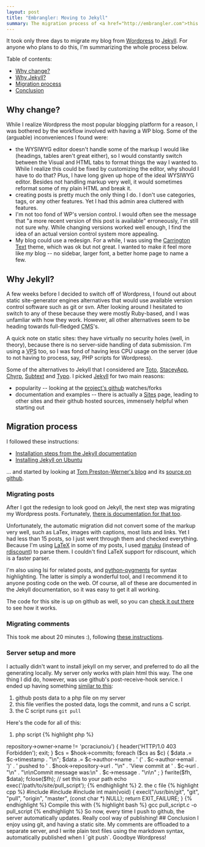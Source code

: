 ```yaml
--- 
layout: post
title: "Embrangler: Moving to Jekyll"
summary: The migration process of <a href="http://embrangler.com">this blog</a>, from Wordpress 2.9 to Jekyll 0.5.7
---
```


It took only three days to migrate my blog from [Wordpress](http://wordpress.org) to [Jekyll](http://wiki.github.com/mojombo/jekyll/). For anyone who plans to do this, I'm summarizing the whole process below.

Table of contents:

* [Why change?](#why_change)
* [Why Jekyll?](#why_jekyll)
* [Migration process](#migration_process)
* [Conclusion](#conclusion)

## Why change?
While I realize Wordpress the most popular blogging platform for a reason, I was bothered by the workflow involved with having a WP blog. Some of the (arguable) inconveniences I found were:

* the WYSIWYG editor doesn't handle some of the markup I would like (headings, tables aren't great either), so I would constantly switch between the Visual and HTML tabs to format things the way I wanted to. While I realize this could be fixed by customizing the editor, why should I have to do that? Plus, I have long given up hope of the ideal WYSIWYG editor. Besides not handling markup very well, it would sometimes reformat some of my plain HTML and break it.
* creating posts is pretty much the only thing I do. I don't use categories, tags, or any other features. Yet I had this admin area cluttered with features.
* I'm not too fond of WP's version control. I would often see the message that "a more recent version of this post is available" erroneously, I'm still not sure why. While changing versions worked well enough, I find the idea of an actual version control system more appealing.
* My blog could use a redesign. For a while, I was using the [Carrington Text](http://wordpress.org/extend/themes/carrington-text) theme, which was ok but not great. I wanted to make it feel more like _my_ blog -- no sidebar, larger font, a better home page to name a few.

## Why Jekyll?
A few weeks before I decided to switch off of Wordpress, I found out about static site-generator engines alternatives that would use available version control software such as git or svn. After looking around I hesitated to switch to any of these because they were mostly Ruby-based, and I was unfamliar with how they work. However, all other alternatives seem to be heading towards full-fledged <abbr title="Content Management System">CMS</abbr>'s.

A quick note on static sites: they have virtually no security holes (well, in theory), because there is no server-side handling of data submission. I'm using a <abbr title="Virtual Private Server">VPS</abbr> too, so I was fond of having less CPU usage on the server (due to not having to process, say, PHP scripts for Wordpress).

Some of the alternatives to Jekyll that I considered are [Toto](http://www.cloudhead.io/toto), [StaceyApp](http://www.staceyapp.com/), [Chyrp](http://chyrp.net/), [Subtext](http://subtextproject.com/) and [Typo](http://typosphere.org/). I picked [Jekyll](http://wiki.github.com/mojombo/jekyll/) for two main reasons:
* popularity -- looking at the [project's github](http://wiki.github.com/mojombo/jekyll/) watches/forks
* documentation and examples -- there is actually a [Sites](http://wiki.github.com/mojombo/jekyll/sites) page, leading to other sites and their github hosted sources, immensely helpful when starting out

## Migration process

I followed these instructions:

* [Installation steps from the Jekyll documentation](http://wiki.github.com/mojombo/jekyll/install)
* [Installing Jekyll on Ubuntu](http://blog.favrik.com/2009/03/02/installing-jekyll-on-ubuntu-8-10/)

... and started by looking at [Tom Preston-Werner's blog](http://tom.preston-werner.com/) and its [source on github](http://github.com/mojombo/mojombo.github.com).

### Migrating posts

After I got the redesign to look good on Jekyll, the next step was migrating my Wordpress posts. Fortunately, [there is documentation for that too](http://wiki.github.com/mojombo/jekyll/blog-migrationsl).

Unfortunately, the automatic migration did not convert some of the markup very well, such as LaTex, images with captions, most lists and links. Yet I had less than 15 posts, so I just went through them and checked everything. Because I'm using [LaTeX](http://www.latex-project.org/) in some of my posts, I used [maruku](http://maruku.rubyforge.org/maruku.html) (instead of [rdiscount](http://github.com/rtomayko/rdiscount)) to parse them. I couldn't find LaTeX support for rdiscount, which is a faster parser.

I'm also using lsi for related posts, and [python-pygments](http://pygments.org/) for syntax highlighting. The latter is simply a wonderful tool, and I recommend it to anyone posting code on the web. Of course, all of these are documented in the Jekyll documentation, so it was easy to get it all working.

The code for this site is up on github as well, so you can [check it out there](http://github.com/pcraciunoiu/embrangler/) to see how it works.

### Migrating comments

This took me about 20 minutes :), following [these instructions](http://disqus.com/comments/wordpress/).

### Server setup and more

I actually didn't want to install jekyll on my server, and preferred to do all the generating locally. My server only works with plain html this way. The one thing I did do, however, was use github's post-receive-hook service. I ended up having something [similar to this](http://forum.webfaction.com/viewtopic.php?id=964):

1. github posts data to a php file on my server
1. this file verifies the posted data, logs the commit, and runs a C script.
1. the C script runs `git pull`

Here's the code for all of this:

1. php script
{% highlight php %}
<?php

if (!$_POST['payload']) die('Nothing to do');

define('HOOKLOG', '../logs/hooks.log');
$fh = fopen(HOOKLOG, 'w') or die("Can't open file");
$data = '';

$hook = json_decode($_POST['payload']);

if ($hook->repository->owner->name != 'pcraciunoiu') {
    header('HTTP/1.0 403 Forbidden');
    exit;
}

$cs = $hook->commits;

foreach ($cs as $c) {
    $data .= $c->timestamp . "\n";
    $data .= $c->author->name
        . ' (' . $c->author->email . ')'
        . ' pushed to ' . $hook->repository->url . "\n"
        . 'View commit at ' . $c->url . "\n"
        . "\n\nCommit message was:\n" . $c->message . "\n\n"
    ;
}

fwrite($fh, $data);
fclose($fh);

// set this to your path
echo exec('/path/to/site/pull_script');
{% endhighlight %}
2. the c file
{% highlight cpp %}
#include <stddef.h>
#include <stdlib.h>
#include <unistd.h>

int main(void) {
    execl("/usr/bin/git", "git", "pull", "origin", "master", (const char *) NULL);

    return EXIT_FAILURE;
}
{% endhighlight %}

Compile this with 
{% highlight bash %}
gcc pull_script.c -o pull_script
{% endhighlight %}

So now, every time I push to github, the server automatically updates. Really cool way of publishing!

## Conclusion
I enjoy using git, and having a static site. My comments are offloaded to a separate server, and I write plain text files using the markdown syntax, automatically published when I `git push`.

Goodbye Wordpress!
